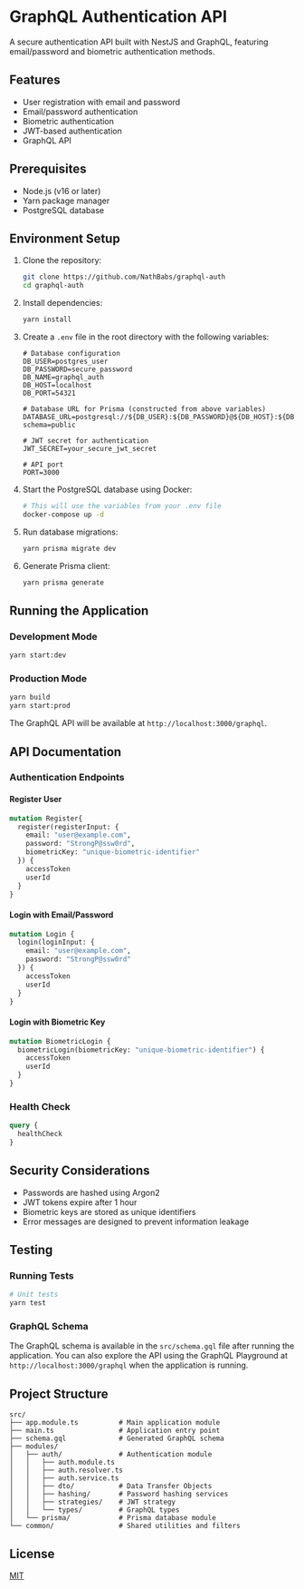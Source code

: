 # GraphQL Authentication API

A secure authentication API built with NestJS and GraphQL, featuring email/password and biometric authentication methods.

## Features

- User registration with email and password
- Email/password authentication
- Biometric authentication
- JWT-based authentication
- GraphQL API

## Prerequisites

- Node.js (v16 or later)
- Yarn package manager
- PostgreSQL database

## Environment Setup

1. Clone the repository:
   ```bash
   git clone https://github.com/NathBabs/graphql-auth
   cd graphql-auth
   ```

2. Install dependencies:
   ```bash
   yarn install
   ```


3. Create a `.env` file in the root directory with the following variables:
   ```
   # Database configuration
   DB_USER=postgres_user
   DB_PASSWORD=secure_password
   DB_NAME=graphql_auth
   DB_HOST=localhost
   DB_PORT=54321
   
   # Database URL for Prisma (constructed from above variables)
   DATABASE_URL=postgresql://${DB_USER}:${DB_PASSWORD}@${DB_HOST}:${DB_PORT}/${DB_NAME}?schema=public
   
   # JWT secret for authentication
   JWT_SECRET=your_secure_jwt_secret
   
   # API port
   PORT=3000
   ```

4. Start the PostgreSQL database using Docker:
   ```bash
   # This will use the variables from your .env file
   docker-compose up -d
   ```
5. Run database migrations:
   ```bash
   yarn prisma migrate dev 
   ```

6. Generate Prisma client:
   ```bash
   yarn prisma generate
   ```

## Running the Application

### Development Mode
```bash
yarn start:dev
```

### Production Mode
```bash
yarn build
yarn start:prod
```

The GraphQL API will be available at `http://localhost:3000/graphql`.

## API Documentation

### Authentication Endpoints

#### Register User
```graphql
mutation Register{
  register(registerInput: {
    email: "user@example.com",
    password: "StrongP@ssw0rd",
    biometricKey: "unique-biometric-identifier"
  }) {
    accessToken
    userId
  }
}
```

#### Login with Email/Password
```graphql
mutation Login {
  login(loginInput: {
    email: "user@example.com",
    password: "StrongP@ssw0rd"
  }) {
    accessToken
    userId
  }
}
```

#### Login with Biometric Key
```graphql
mutation BiometricLogin {
  biometricLogin(biometricKey: "unique-biometric-identifier") {
    accessToken
    userId
  }
}
```

### Health Check
```graphql
query {
  healthCheck
}
```

## Security Considerations

- Passwords are hashed using Argon2
- JWT tokens expire after 1 hour
- Biometric keys are stored as unique identifiers
- Error messages are designed to prevent information leakage

## Testing

### Running Tests
```bash
# Unit tests
yarn test
```

### GraphQL Schema

The GraphQL schema is available in the `src/schema.gql` file after running the application. You can also explore the API using the GraphQL Playground at `http://localhost:3000/graphql` when the application is running.

## Project Structure

```
src/
├── app.module.ts          # Main application module
├── main.ts                # Application entry point
├── schema.gql             # Generated GraphQL schema
├── modules/
│   ├── auth/              # Authentication module
│   │   ├── auth.module.ts
│   │   ├── auth.resolver.ts
│   │   ├── auth.service.ts
│   │   ├── dto/           # Data Transfer Objects
│   │   ├── hashing/       # Password hashing services
│   │   ├── strategies/    # JWT strategy
│   │   └── types/         # GraphQL types
│   └── prisma/            # Prisma database module
└── common/                # Shared utilities and filters
```

## License

[MIT](LICENSE)
